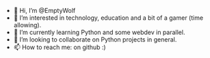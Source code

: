 - 👋 Hi, I’m @EmptyWolf
- 👀 I’m interested in technology, education and a bit of a gamer (time allowing).
- 🌱 I’m currently learning Python and some webdev in parallel.
- 💞️ I’m looking to collaborate on Python projects in general.
- 📫 How to reach me: on github :) 

<!---
EmptyWolf/EmptyWolf is a ✨ special ✨ repository because its `README.md` (this file) appears on your GitHub profile.
You can click the Preview link to take a look at your changes.
--->
